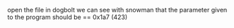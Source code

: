 open the file in dogbolt we can see with snowman that the parameter given to the program should be == 0x1a7 (423)
